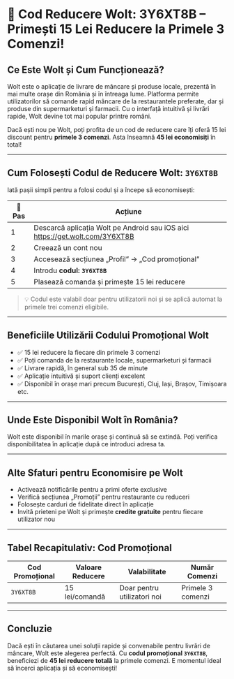 # 🎉 Cod Reducere Wolt: 3Y6XT8B – Primești 15 Lei Reducere la Primele 3 Comenzi!

## Ce Este Wolt și Cum Funcționează?

Wolt este o aplicație de livrare de mâncare și produse locale, prezentă în mai multe orașe din România și în întreaga lume. Platforma permite utilizatorilor să comande rapid mâncare de la restaurantele preferate, dar și produse din supermarketuri și farmacii. Cu o interfață intuitivă și livrări rapide, Wolt devine tot mai popular printre români.

Dacă ești nou pe Wolt, poți profita de un cod de reducere care îți oferă 15 lei discount pentru **primele 3 comenzi**. Asta înseamnă **45 lei economisiți** în total!

---

## Cum Folosești Codul de Reducere Wolt: `3Y6XT8B`

Iată pașii simpli pentru a folosi codul și a începe să economisești:

| 📝 Pas | Acțiune |
|-------|---------|
| 1 | Descarcă aplicația Wolt pe Android sau iOS aici https://get.wolt.com/3Y6XT8B| 
| 2 | Creează un cont nou |
| 3 | Accesează secțiunea „Profil” → „Cod promoțional” |
| 4 | Introdu **codul: `3Y6XT8B`** |
| 5 | Plasează comanda și primește 15 lei reducere |

> 💡 Codul este valabil doar pentru utilizatorii noi și se aplică automat la primele trei comenzi eligibile.

---

## Beneficiile Utilizării Codului Promoțional Wolt

- ✅ 15 lei reducere la fiecare din primele 3 comenzi  
- ✅ Poți comanda de la restaurante locale, supermarketuri și farmacii  
- ✅ Livrare rapidă, în general sub 35 de minute  
- ✅ Aplicație intuitivă și suport clienți excelent  
- ✅ Disponibil în orașe mari precum București, Cluj, Iași, Brașov, Timișoara etc.

---

## Unde Este Disponibil Wolt în România?

Wolt este disponibil în marile orașe și continuă să se extindă. Poți verifica disponibilitatea în aplicație după ce introduci adresa ta.

---

## Alte Sfaturi pentru Economisire pe Wolt

- Activează notificările pentru a primi oferte exclusive  
- Verifică secțiunea „Promoții” pentru restaurante cu reduceri  
- Folosește carduri de fidelitate direct în aplicație  
- Invită prieteni pe Wolt și primește **credite gratuite** pentru fiecare utilizator nou

---

## Tabel Recapitulativ: Cod Promoțional

| Cod Promoțional | Valoare Reducere | Valabilitate              | Număr Comenzi         |
|------------------|------------------|---------------------------|------------------------|
| `3Y6XT8B`         | 15 lei/comandă   | Doar pentru utilizatori noi | Primele 3 comenzi |

---

## Concluzie

Dacă ești în căutarea unei soluții rapide și convenabile pentru livrări de mâncare, Wolt este alegerea perfectă. Cu **codul promoțional `3Y6XT8B`**, beneficiezi de **45 lei reducere totală** la primele comenzi. E momentul ideal să încerci aplicația și să economisești!

